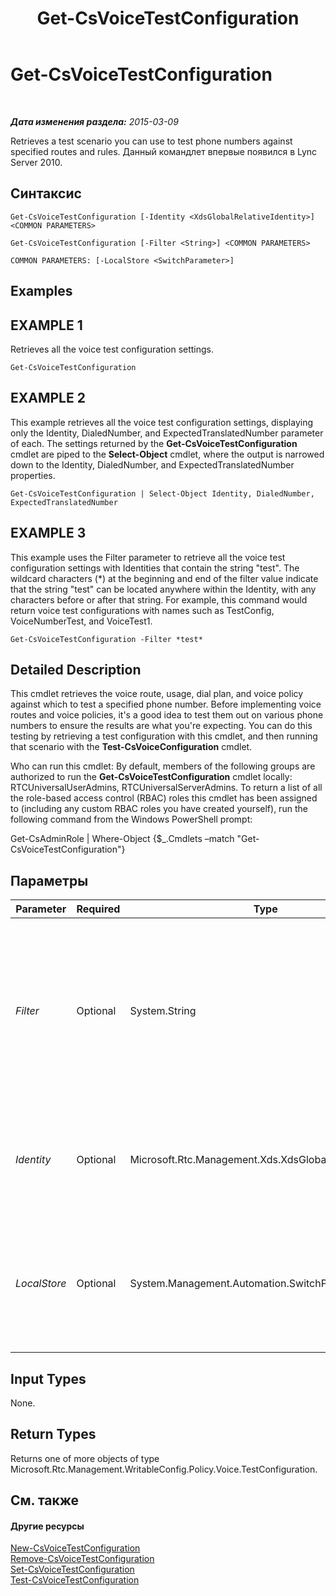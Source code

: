 ﻿---
title: Get-CsVoiceTestConfiguration
TOCTitle: Get-CsVoiceTestConfiguration
ms:assetid: c23235db-500c-4303-8c75-b4ae341b3807
ms:mtpsurl: https://technet.microsoft.com/ru-ru/library/Gg412957(v=OCS.15)
ms:contentKeyID: 49311066
ms.date: 05/19/2016
mtps_version: v=OCS.15
ms.translationtype: HT
---

# Get-CsVoiceTestConfiguration

 

_**Дата изменения раздела:** 2015-03-09_

Retrieves a test scenario you can use to test phone numbers against specified routes and rules. Данный командлет впервые появился в Lync Server 2010.

## Синтаксис

    Get-CsVoiceTestConfiguration [-Identity <XdsGlobalRelativeIdentity>] <COMMON PARAMETERS>

    Get-CsVoiceTestConfiguration [-Filter <String>] <COMMON PARAMETERS>

    COMMON PARAMETERS: [-LocalStore <SwitchParameter>]

## Examples

## EXAMPLE 1

Retrieves all the voice test configuration settings.

    Get-CsVoiceTestConfiguration

## EXAMPLE 2

This example retrieves all the voice test configuration settings, displaying only the Identity, DialedNumber, and ExpectedTranslatedNumber parameter of each. The settings returned by the **Get-CsVoiceTestConfiguration** cmdlet are piped to the **Select-Object** cmdlet, where the output is narrowed down to the Identity, DialedNumber, and ExpectedTranslatedNumber properties.

    Get-CsVoiceTestConfiguration | Select-Object Identity, DialedNumber, ExpectedTranslatedNumber

## EXAMPLE 3

This example uses the Filter parameter to retrieve all the voice test configuration settings with Identities that contain the string "test". The wildcard characters (\*) at the beginning and end of the filter value indicate that the string "test" can be located anywhere within the Identity, with any characters before or after that string. For example, this command would return voice test configurations with names such as TestConfig, VoiceNumberTest, and VoiceTest1.

    Get-CsVoiceTestConfiguration -Filter *test*

## Detailed Description

This cmdlet retrieves the voice route, usage, dial plan, and voice policy against which to test a specified phone number. Before implementing voice routes and voice policies, it's a good idea to test them out on various phone numbers to ensure the results are what you're expecting. You can do this testing by retrieving a test configuration with this cmdlet, and then running that scenario with the **Test-CsVoiceConfiguration** cmdlet.

Who can run this cmdlet: By default, members of the following groups are authorized to run the **Get-CsVoiceTestConfiguration** cmdlet locally: RTCUniversalUserAdmins, RTCUniversalServerAdmins. To return a list of all the role-based access control (RBAC) roles this cmdlet has been assigned to (including any custom RBAC roles you have created yourself), run the following command from the Windows PowerShell prompt:

Get-CsAdminRole | Where-Object {$\_.Cmdlets –match "Get-CsVoiceTestConfiguration"}

## Параметры


<table>
<colgroup>
<col style="width: 25%" />
<col style="width: 25%" />
<col style="width: 25%" />
<col style="width: 25%" />
</colgroup>
<thead>
<tr class="header">
<th>Parameter</th>
<th>Required</th>
<th>Type</th>
<th>Description</th>
</tr>
</thead>
<tbody>
<tr class="odd">
<td><p><em>Filter</em></p></td>
<td><p>Optional</p></td>
<td><p>System.String</p></td>
<td><p>This parameter provides a way to do a wildcard search of the defined voice test configurations. (For details, see the examples in this topic.)</p></td>
</tr>
<tr class="even">
<td><p><em>Identity</em></p></td>
<td><p>Optional</p></td>
<td><p>Microsoft.Rtc.Management.Xds.XdsGlobalRelativeIdentity</p></td>
<td><p>A string uniquely identifying the test configuration you want to retrieve.</p></td>
</tr>
<tr class="odd">
<td><p><em>LocalStore</em></p></td>
<td><p>Optional</p></td>
<td><p>System.Management.Automation.SwitchParameter</p></td>
<td><p>Retrieves the voice test configuration from the local replica of the управления, rather than the управления itself.</p></td>
</tr>
</tbody>
</table>


## Input Types

None.

## Return Types

Returns one of more objects of type Microsoft.Rtc.Management.WritableConfig.Policy.Voice.TestConfiguration.

## См. также

#### Другие ресурсы

[New-CsVoiceTestConfiguration](new-csvoicetestconfiguration.md)  
[Remove-CsVoiceTestConfiguration](remove-csvoicetestconfiguration.md)  
[Set-CsVoiceTestConfiguration](set-csvoicetestconfiguration.md)  
[Test-CsVoiceTestConfiguration](test-csvoicetestconfiguration.md)

